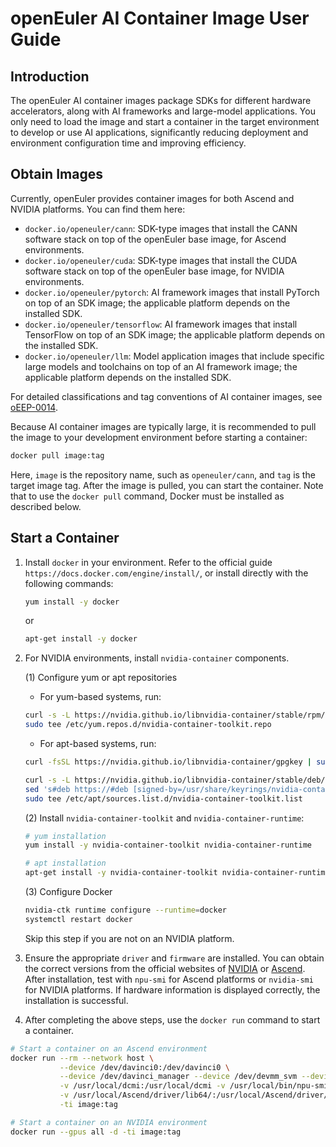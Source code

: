 # openEuler AI Container Image User Guide

## Introduction

The openEuler AI container images package SDKs for different hardware accelerators, along with AI frameworks and large-model applications. You only need to load the image and start a container in the target environment to develop or use AI applications, significantly reducing deployment and environment configuration time and improving efficiency.

## Obtain Images

Currently, openEuler provides container images for both Ascend and NVIDIA platforms. You can find them here:

- `docker.io/openeuler/cann`: SDK-type images that install the CANN software stack on top of the openEuler base image, for Ascend environments.
- `docker.io/openeuler/cuda`: SDK-type images that install the CUDA software stack on top of the openEuler base image, for NVIDIA environments.
- `docker.io/openeuler/pytorch`: AI framework images that install PyTorch on top of an SDK image; the applicable platform depends on the installed SDK.
- `docker.io/openeuler/tensorflow`: AI framework images that install TensorFlow on top of an SDK image; the applicable platform depends on the installed SDK.
- `docker.io/openeuler/llm`: Model application images that include specific large models and toolchains on top of an AI framework image; the applicable platform depends on the installed SDK.

For detailed classifications and tag conventions of AI container images, see [oEEP-0014](https://gitee.com/openeuler/TC/blob/master/oEEP/oEEP-0014%20openEuler%20AI容器镜像软件栈规范.md).

Because AI container images are typically large, it is recommended to pull the image to your development environment before starting a container:

```sh
docker pull image:tag
```

Here, `image` is the repository name, such as `openeuler/cann`, and `tag` is the target image tag. After the image is pulled, you can start the container. Note that to use the `docker pull` command, Docker must be installed as described below.

## Start a Container

1. Install `docker` in your environment. Refer to the official guide `https://docs.docker.com/engine/install/`, or install directly with the following commands:

    ```sh
    yum install -y docker
    ```

    or

    ```sh
    apt-get install -y docker
    ```

2. For NVIDIA environments, install `nvidia-container` components.

    (1) Configure yum or apt repositories
    - For yum-based systems, run:

    ```sh
    curl -s -L https://nvidia.github.io/libnvidia-container/stable/rpm/nvidia-container-toolkit.repo | \
    sudo tee /etc/yum.repos.d/nvidia-container-toolkit.repo
    ```

    - For apt-based systems, run:

    ```sh
    curl -fsSL https://nvidia.github.io/libnvidia-container/gpgkey | sudo gpg --dearmor -o /usr/share/keyrings/nvidia-container-toolkit-keyring.gpg
    ```

    ```sh
    curl -s -L https://nvidia.github.io/libnvidia-container/stable/deb/nvidia-container-toolkit.list | \
    sed 's#deb https://#deb [signed-by=/usr/share/keyrings/nvidia-container-toolkit-keyring.gpg] https://#g' | \
    sudo tee /etc/apt/sources.list.d/nvidia-container-toolkit.list
    ```

    (2) Install `nvidia-container-toolkit` and `nvidia-container-runtime`:

    ```sh
    # yum installation
    yum install -y nvidia-container-toolkit nvidia-container-runtime
    ```

    ```sh
    # apt installation
    apt-get install -y nvidia-container-toolkit nvidia-container-runtime
    ```

    (3) Configure Docker

    ```sh
    nvidia-ctk runtime configure --runtime=docker
    systemctl restart docker
    ```

    Skip this step if you are not on an NVIDIA platform.

3. Ensure the appropriate `driver` and `firmware` are installed. You can obtain the correct versions from the official websites of [NVIDIA](https://www.nvidia.com/) or [Ascend](https://www.hiascend.com/). After installation, test with `npu-smi` for Ascend platforms or `nvidia-smi` for NVIDIA platforms. If hardware information is displayed correctly, the installation is successful.

4. After completing the above steps, use the `docker run` command to start a container.

```sh
# Start a container on an Ascend environment
docker run --rm --network host \
           --device /dev/davinci0:/dev/davinci0 \
           --device /dev/davinci_manager --device /dev/devmm_svm --device /dev/hisi_hdc \
           -v /usr/local/dcmi:/usr/local/dcmi -v /usr/local/bin/npu-smi:/usr/local/bin/npu-smi \
           -v /usr/local/Ascend/driver/lib64/:/usr/local/Ascend/driver/lib64/ \
           -ti image:tag
```

```sh
# Start a container on an NVIDIA environment
docker run --gpus all -d -ti image:tag
```
